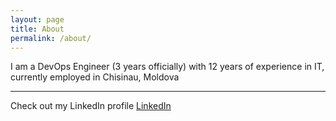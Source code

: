 ```yaml
---
layout: page
title: About
permalink: /about/
---
```


I am a DevOps Engineer (3 years officially) with 12 years of experience in IT, currently employed in Chisinau, Moldova

---

Check out my LinkedIn profile [LinkedIn][linkedin]

[linkedin]: https://www.linkedin.com/in/vprocopan/
